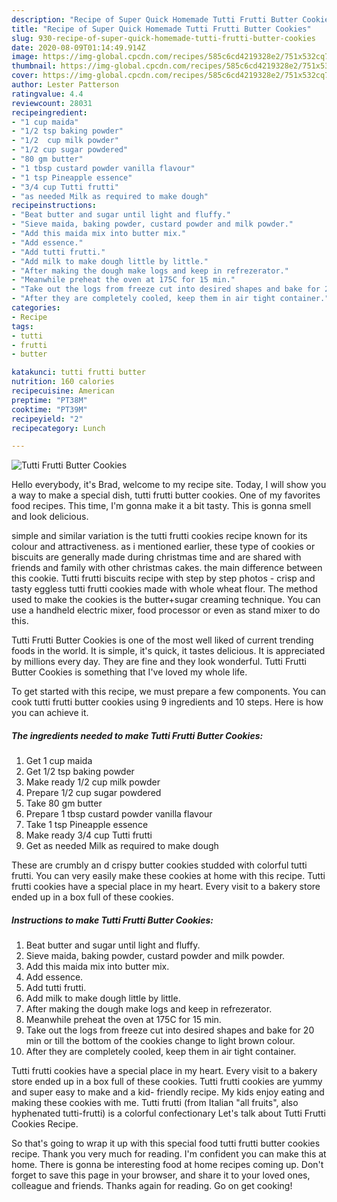 ```yaml
---
description: "Recipe of Super Quick Homemade Tutti Frutti Butter Cookies"
title: "Recipe of Super Quick Homemade Tutti Frutti Butter Cookies"
slug: 930-recipe-of-super-quick-homemade-tutti-frutti-butter-cookies
date: 2020-08-09T01:14:49.914Z
image: https://img-global.cpcdn.com/recipes/585c6cd4219328e2/751x532cq70/tutti-frutti-butter-cookies-recipe-main-photo.jpg
thumbnail: https://img-global.cpcdn.com/recipes/585c6cd4219328e2/751x532cq70/tutti-frutti-butter-cookies-recipe-main-photo.jpg
cover: https://img-global.cpcdn.com/recipes/585c6cd4219328e2/751x532cq70/tutti-frutti-butter-cookies-recipe-main-photo.jpg
author: Lester Patterson
ratingvalue: 4.4
reviewcount: 28031
recipeingredient:
- "1 cup maida"
- "1/2 tsp baking powder"
- "1/2  cup milk powder"
- "1/2 cup sugar powdered"
- "80 gm butter"
- "1 tbsp custard powder vanilla flavour"
- "1 tsp Pineapple essence"
- "3/4 cup Tutti frutti"
- "as needed Milk as required to make dough"
recipeinstructions:
- "Beat butter and sugar until light and fluffy."
- "Sieve maida, baking powder, custard powder and milk powder."
- "Add this maida mix into butter mix."
- "Add essence."
- "Add tutti frutti."
- "Add milk to make dough little by little."
- "After making the dough make logs and keep in refrezerator."
- "Meanwhile preheat the oven at 175C for 15 min."
- "Take out the logs from freeze cut into desired shapes and bake for 20 min or till the bottom of the cookies change to light brown colour."
- "After they are completely cooled, keep them in air tight container."
categories:
- Recipe
tags:
- tutti
- frutti
- butter

katakunci: tutti frutti butter 
nutrition: 160 calories
recipecuisine: American
preptime: "PT38M"
cooktime: "PT39M"
recipeyield: "2"
recipecategory: Lunch

---
```



![Tutti Frutti Butter Cookies](https://img-global.cpcdn.com/recipes/585c6cd4219328e2/751x532cq70/tutti-frutti-butter-cookies-recipe-main-photo.jpg)

Hello everybody, it's Brad, welcome to my recipe site. Today, I will show you a way to make a special dish, tutti frutti butter cookies. One of my favorites food recipes. This time, I'm gonna make it a bit tasty. This is gonna smell and look delicious.

simple and similar variation is the tutti frutti cookies recipe known for its colour and attractiveness. as i mentioned earlier, these type of cookies or biscuits are generally made during christmas time and are shared with friends and family with other christmas cakes. the main difference between this cookie. Tutti frutti biscuits recipe with step by step photos - crisp and tasty eggless tutti frutti cookies made with whole wheat flour. The method used to make the cookies is the butter+sugar creaming technique. You can use a handheld electric mixer, food processor or even as stand mixer to do this.

Tutti Frutti Butter Cookies is one of the most well liked of current trending foods in the world. It is simple, it's quick, it tastes delicious. It is appreciated by millions every day. They are fine and they look wonderful. Tutti Frutti Butter Cookies is something that I've loved my whole life.


To get started with this recipe, we must prepare a few components. You can cook tutti frutti butter cookies using 9 ingredients and 10 steps. Here is how you can achieve it.

<!--inarticleads1-->

##### The ingredients needed to make Tutti Frutti Butter Cookies:

1. Get 1 cup maida
1. Get 1/2 tsp baking powder
1. Make ready 1/2  cup milk powder
1. Prepare 1/2 cup sugar powdered
1. Take 80 gm butter
1. Prepare 1 tbsp custard powder vanilla flavour
1. Take 1 tsp Pineapple essence
1. Make ready 3/4 cup Tutti frutti
1. Get as needed Milk as required to make dough


These are crumbly an d crispy butter cookies studded with colorful tutti frutti. You can very easily make these cookies at home with this recipe. Tutti frutti cookies have a special place in my heart. Every visit to a bakery store ended up in a box full of these cookies. 

<!--inarticleads2-->

##### Instructions to make Tutti Frutti Butter Cookies:

1. Beat butter and sugar until light and fluffy.
1. Sieve maida, baking powder, custard powder and milk powder.
1. Add this maida mix into butter mix.
1. Add essence.
1. Add tutti frutti.
1. Add milk to make dough little by little.
1. After making the dough make logs and keep in refrezerator.
1. Meanwhile preheat the oven at 175C for 15 min.
1. Take out the logs from freeze cut into desired shapes and bake for 20 min or till the bottom of the cookies change to light brown colour.
1. After they are completely cooled, keep them in air tight container.


Tutti frutti cookies have a special place in my heart. Every visit to a bakery store ended up in a box full of these cookies. Tutti frutti cookies are yummy and super easy to make and a kid- friendly recipe. My kids enjoy eating and making these cookies with me. Tutti frutti (from Italian &#34;all fruits&#34;, also hyphenated tutti-frutti) is a colorful confectionary Let&#39;s talk about Tutti Frutti Cookies Recipe. 

So that's going to wrap it up with this special food tutti frutti butter cookies recipe. Thank you very much for reading. I'm confident you can make this at home. There is gonna be interesting food at home recipes coming up. Don't forget to save this page in your browser, and share it to your loved ones, colleague and friends. Thanks again for reading. Go on get cooking!
